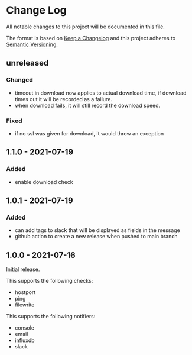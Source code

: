 # Change Log
All notable changes to this project will be documented in this file.

The format is based on [Keep a Changelog](http://keepachangelog.com/)
and this project adheres to [Semantic Versioning](http://semver.org/).

## unreleased

### Changed
- timeout in download now applies to actual download time, if download
  times out it will be recorded as a failure.
- when download fails, it will still record the download speed.

### Fixed
- if no ssl was given for download, it would throw an exception

## 1.1.0 - 2021-07-19

### Added
- enable download check

## 1.0.1 - 2021-07-19

### Added
- can add tags to slack that will be displayed as fields in the message
- github action to create a new release when pushed to main branch

## 1.0.0 - 2021-07-16

Initial release.

This supports the following checks:
- hostport
- ping
- filewrite

This supports the following notifiers:
- console
- email
- influxdb
- slack

